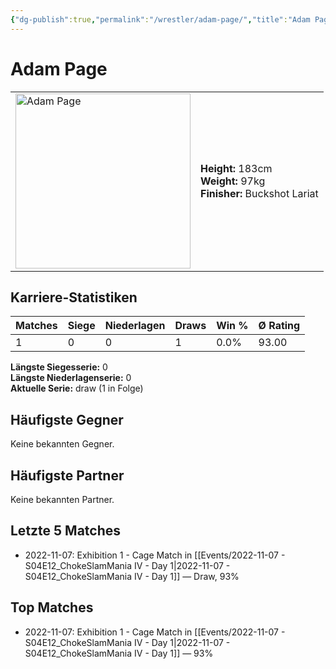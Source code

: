 ```yaml
---
{"dg-publish":true,"permalink":"/wrestler/adam-page/","title":"Adam Page","tags":["wrestler"],"noteIcon":""}
---
```



# Adam Page

<table>
        <tr>
        <td><img src="https://github.com/CptSpaulding1980/choke-slam-wrestling/releases/download/images/Adam_Page.png" width="280" alt="Adam Page"></td>
        <td>
        <b>Height:</b> 183cm<br>
        <b>Weight:</b> 97kg<br>
        <b>Finisher:</b> Buckshot Lariat<br>
        </td>
        </tr>
        </table>
        

## Karriere-Statistiken

| Matches | Siege | Niederlagen | Draws | Win % | Ø Rating |
|---------|-------|-------------|-------|-------|-----------|
| 1 | 0 | 0 | 1 | 0.0% | 93.00 |

**Längste Siegesserie:** 0<br>**Längste Niederlagenserie:** 0<br>**Aktuelle Serie:** draw (1 in Folge)


## Häufigste Gegner
Keine bekannten Gegner.

## Häufigste Partner
Keine bekannten Partner.

## Letzte 5 Matches
- 2022-11-07: Exhibition 1 - Cage Match in [[Events/2022-11-07 - S04E12_ChokeSlamMania IV - Day 1\|2022-11-07 - S04E12_ChokeSlamMania IV - Day 1]] — Draw, 93%

## Top Matches
- 2022-11-07: Exhibition 1 - Cage Match in [[Events/2022-11-07 - S04E12_ChokeSlamMania IV - Day 1\|2022-11-07 - S04E12_ChokeSlamMania IV - Day 1]] — 93%
